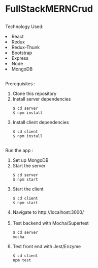 # FullStackMERNCrud

##

Technology Used:

<li>React</li>
<li>Redux</li>
<li>Redux-Thunk</li>
<li>Bootstrap</li>
<li>Express</li>
<li>Node</li>
<li>MongoDB</li>

##

Prerequisites :

<ol>
<li>Clone this repository</li>
<li>Install server dependencies</li>
<pre><code>$ cd server
$ npm install
</code></pre>
<li>Install client dependencies</li>
<pre><code>$ cd client
$ npm install
</code></pre>
</ol>

##

Run the app :

<ol>
<li>Set up MongoDB</li>
<li>Start the server</li>
<pre><code>$ cd server
$ npm start
</code></pre>
<li>Start the client</li>
<pre><code>$ cd client
$ npm start
</code></pre>
<li>Navigate to http://localhost:3000/</li>
<br/>
<li>Test backend with Mocha/Supertest</li>
<pre><code>$ cd server
mocha
</code></pre>
<li>Test front end with Jest/Enzyme</li>
<pre><code>$ cd client
npm test
</code></pre>
</ol>
